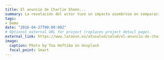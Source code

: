```yaml
---
title: El anuncio de Charlie Sheen...
summary: La revelación del actor tuvo un impacto asombroso en comparación con las campañas tradicionales...
tags:
- Demo
date: "2016-04-27T00:00:00Z"
# Optional external URL for project (replaces project detail page).
external_link: https://www.larazon.es/atusalud/salud/el-anuncio-de-charlie-sheen-de-que-tiene-vih-disparo-la-venta-de-pruebas-de-diagnostico-del-virus-DM15195240/
image:
  caption: Photo by Toa Heftiba on Unsplash
  focal_point: Smart
---
```

